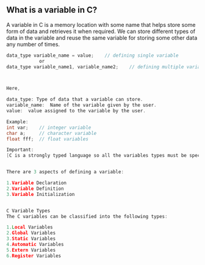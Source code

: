 ## What is a variable in C?
A variable in C is a memory location with some name that helps store some form of data and retrieves it when required. We can store different types of data in the variable and reuse the same variable for storing some other data any number of times.

```C Variable Syntax
data_type variable_name = value;    // defining single variable
            or
data_type variable_name1, variable_name2;    // defining multiple variable



Here,

data_type: Type of data that a variable can store.
variable_name:  Name of the variable given by the user.
value:  value assigned to the variable by the user.

Example:
int var;    // integer variable
char a;     // character variable
float fff;  // float variables

Important:
[C is a strongly typed language so all the variables types must be specified before using them.]


There are 3 aspects of defining a variable:

1.Variable Declaration
2.Variable Definition
3.Variable Initialization


C Variable Types
The C variables can be classified into the following types:

1.Local Variables
2.Global Variables
3.Static Variables
4.Automatic Variables
5.Extern Variables
6.Register Variables
```